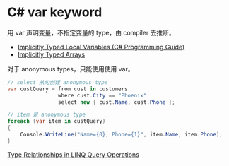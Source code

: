# C# var keyword

用 var 声明变量，不指定变量的 type，由 compiler 去推断。

- [Implicitly Typed Local Variables (C# Programming Guide)](https://docs.microsoft.com/en-us/dotnet/csharp/programming-guide/classes-and-structs/implicitly-typed-local-variables)
- [Implicitly Typed Arrays](https://docs.microsoft.com/en-us/dotnet/csharp/programming-guide/arrays/implicitly-typed-arrays)


对于 anonymous types，只能使用使用 var。

```cs
// select 从句创建 anonymous type
var custQuery = from cust in customers
                where cust.City == "Phoenix"
                select new { cust.Name, cust.Phone };

// item 是 anonymous type
foreach (var item in custQuery)
{
    Console.WriteLine("Name={0}, Phone={1}", item.Name, item.Phone);
}
```

[Type Relationships in LINQ Query Operations](https://docs.microsoft.com/en-us/dotnet/csharp/programming-guide/concepts/linq/type-relationships-in-linq-query-operations)


